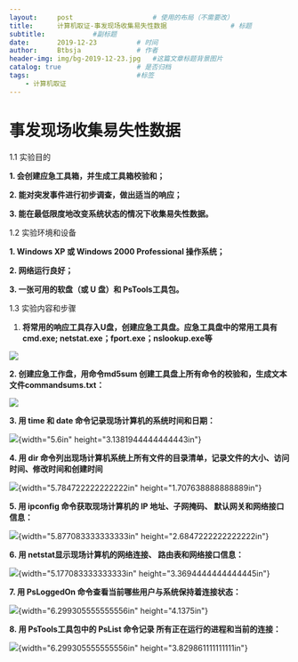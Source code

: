 ```yaml
---
layout:     post   				    # 使用的布局（不需要改）
title:      计算机取证-事发现场收集易失性数据				 # 标题 
subtitle:            #副标题
date:       2019-12-23          # 时间
author:     Btbsja				# 作者
header-img: img/bg-2019-12-23.jpg 	#这篇文章标题背景图片
catalog: true 					# 是否归档
tags:							#标签
    - 计算机取证
---
```


# 事发现场收集易失性数据

1.1 实验目的

**1. 会创建应急工具箱，并生成工具箱校验和；**

**2. 能对突发事件进行初步调查，做出适当的响应；**

**3. 能在最低限度地改变系统状态的情况下收集易失性数据。**

1.2 实验环境和设备

**1. Windows XP 或 Windows 2000 Professional 操作系统；**

**2. 网络运行良好；**

**3. 一张可用的软盘（或 U 盘）和 PsTools工具包。**

1.3 实验内容和步骤

1.  **将常用的响应工具存入U盘，创建应急工具盘。应急工具盘中的常用工具有cmd.exe; netstat.exe；fport.exe；nslookup.exe等**

![](https://gitee.com/btbsja/BlogImg/raw/master/blog/2020/03/20200309102245.png)

**2. 创建应急工作盘，用命令md5sum 创建工具盘上所有命令的校验和，生成文本文件commandsums.txt：**

![](https://gitee.com/btbsja/BlogImg/raw/master/blog/2020/03/20200309102246.png)

**3. 用 time 和 date 命令记录现场计算机的系统时间和日期：**

![](https://gitee.com/btbsja/BlogImg/raw/master/blog/2020/03/20200309102247.png){width="5.6in" height="3.1381944444444443in"}

**4. 用 dir 命令列出现场计算机系统上所有文件的目录清单，记录文件的大小、访问时间、修改时间和创建时间**

![](https://gitee.com/btbsja/BlogImg/raw/master/blog/2020/03/20200309102248.png){width="5.784722222222222in" height="1.707638888888889in"}

**5. 用 ipconfig 命令获取现场计算机的 IP 地址、子网掩码、 默认网关和网络接口信息：**

![](https://gitee.com/btbsja/BlogImg/raw/master/blog/2020/03/20200309102249.png){width="5.877083333333333in" height="2.6847222222222222in"}

**6. 用 netstat显示现场计算机的网络连接、 路由表和网络接口信息：**

![](https://gitee.com/btbsja/BlogImg/raw/master/blog/2020/03/20200309102250.png){width="5.177083333333333in" height="3.3694444444444445in"}

**7. 用 PsLoggedOn 命令查看当前哪些用户与系统保持着连接状态：**

![](https://gitee.com/btbsja/BlogImg/raw/master/blog/2020/03/20200309102251.png){width="6.299305555555556in" height="4.1375in"}

**8. 用 PsTools工具包中的 PsList 命令记录 所有正在运行的进程和当前的连接：**

![](https://gitee.com/btbsja/BlogImg/raw/master/blog/2020/03/20200309102252.png){width="6.299305555555556in" height="3.829861111111111in"}